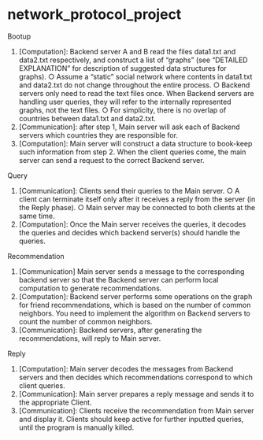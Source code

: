 # network_protocol_project

Bootup
1. [Computation]: Backend server A and B read the files data1.txt and data2.txt
respectively, and construct a list of “graphs” (see “DETAILED EXPLANATION” for
description of suggested data structures for graphs).
○ Assume a “static” social network where contents in data1.txt and data2.txt do not
change throughout the entire process.
○ Backend servers only need to read the text files once. When Backend servers are
handling user queries, they will refer to the internally represented graphs, not the
text files.
○ For simplicity, there is no overlap of countries between data1.txt and data2.txt.
2. [Communication]: after step 1, Main server will ask each of Backend servers which
countries they are responsible for.
3. [Computation]: Main server will construct a data structure to book-keep such information
from step 2. When the client queries come, the main server can send a request to the
correct Backend server.

Query
1. [Communication]: Clients send their queries to the Main server.
○ A client can terminate itself only after it receives a reply from the server (in the
Reply phase).
○ Main server may be connected to both clients at the same time.
2. [Computation]: Once the Main server receives the queries, it decodes the queries and
decides which backend server(s) should handle the queries.

Recommendation
1. [Communication] Main server sends a message to the corresponding backend server so
that the Backend server can perform local computation to generate recommendations.
2. [Computation]: Backend server performs some operations on the graph for friend
recommendations, which is based on the number of common neighbors. You need to
implement the algorithm on Backend servers to count the number of common neighbors.
3. [Communication]: Backend servers, after generating the recommendations, will reply to
Main server.

Reply
1. [Computation]: Main server decodes the messages from Backend servers and then
decides which recommendations correspond to which client queries.
2. [Communication]: Main server prepares a reply message and sends it to the appropriate
Client.
3. [Communication]: Clients receive the recommendation from Main server and display it.
Clients should keep active for further inputted queries, until the program is manually
killed.
